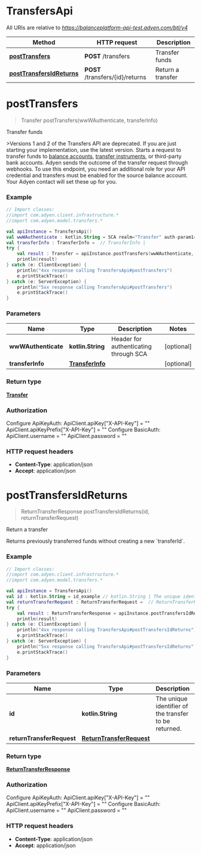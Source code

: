 # TransfersApi

All URIs are relative to *https://balanceplatform-api-test.adyen.com/btl/v4*

Method | HTTP request | Description
------------- | ------------- | -------------
[**postTransfers**](TransfersApi.md#postTransfers) | **POST** /transfers | Transfer funds
[**postTransfersIdReturns**](TransfersApi.md#postTransfersIdReturns) | **POST** /transfers/{id}/returns | Return a transfer


<a name="postTransfers"></a>
# **postTransfers**
> Transfer postTransfers(wwWAuthenticate, transferInfo)

Transfer funds

&gt;Versions 1 and 2 of the Transfers API are deprecated. If you are just starting your implementation, use the latest version.  Starts a request to transfer funds to [balance accounts](https://docs.adyen.com/api-explorer/#/balanceplatform/latest/post/balanceAccounts), [transfer instruments](https://docs.adyen.com/api-explorer/#/legalentity/latest/post/transferInstruments), or third-party bank accounts. Adyen sends the outcome of the transfer request through webhooks.  To use this endpoint, you need an additional role for your API credential and transfers must be enabled for the source balance account. Your Adyen contact will set these up for you.

### Example
```kotlin
// Import classes:
//import com.adyen.client.infrastructure.*
//import com.adyen.model.transfers.*

val apiInstance = TransfersApi()
val wwWAuthenticate : kotlin.String = SCA realm="Transfer" auth-param1="eyJjaGFsbGVuZ2UiOiJiVlV6ZW5wek0waFNl..." // kotlin.String | Header for authenticating through SCA
val transferInfo : TransferInfo =  // TransferInfo | 
try {
    val result : Transfer = apiInstance.postTransfers(wwWAuthenticate, transferInfo)
    println(result)
} catch (e: ClientException) {
    println("4xx response calling TransfersApi#postTransfers")
    e.printStackTrace()
} catch (e: ServerException) {
    println("5xx response calling TransfersApi#postTransfers")
    e.printStackTrace()
}
```

### Parameters

Name | Type | Description  | Notes
------------- | ------------- | ------------- | -------------
 **wwWAuthenticate** | **kotlin.String**| Header for authenticating through SCA | [optional]
 **transferInfo** | [**TransferInfo**](TransferInfo.md)|  | [optional]

### Return type

[**Transfer**](Transfer.md)

### Authorization


Configure ApiKeyAuth:
    ApiClient.apiKey["X-API-Key"] = ""
    ApiClient.apiKeyPrefix["X-API-Key"] = ""
Configure BasicAuth:
    ApiClient.username = ""
    ApiClient.password = ""

### HTTP request headers

 - **Content-Type**: application/json
 - **Accept**: application/json

<a name="postTransfersIdReturns"></a>
# **postTransfersIdReturns**
> ReturnTransferResponse postTransfersIdReturns(id, returnTransferRequest)

Return a transfer

Returns previously transferred funds without creating a new &#x60;transferId&#x60;.

### Example
```kotlin
// Import classes:
//import com.adyen.client.infrastructure.*
//import com.adyen.model.transfers.*

val apiInstance = TransfersApi()
val id : kotlin.String = id_example // kotlin.String | The unique identifier of the transfer to be returned.
val returnTransferRequest : ReturnTransferRequest =  // ReturnTransferRequest | 
try {
    val result : ReturnTransferResponse = apiInstance.postTransfersIdReturns(id, returnTransferRequest)
    println(result)
} catch (e: ClientException) {
    println("4xx response calling TransfersApi#postTransfersIdReturns")
    e.printStackTrace()
} catch (e: ServerException) {
    println("5xx response calling TransfersApi#postTransfersIdReturns")
    e.printStackTrace()
}
```

### Parameters

Name | Type | Description  | Notes
------------- | ------------- | ------------- | -------------
 **id** | **kotlin.String**| The unique identifier of the transfer to be returned. |
 **returnTransferRequest** | [**ReturnTransferRequest**](ReturnTransferRequest.md)|  | [optional]

### Return type

[**ReturnTransferResponse**](ReturnTransferResponse.md)

### Authorization


Configure ApiKeyAuth:
    ApiClient.apiKey["X-API-Key"] = ""
    ApiClient.apiKeyPrefix["X-API-Key"] = ""
Configure BasicAuth:
    ApiClient.username = ""
    ApiClient.password = ""

### HTTP request headers

 - **Content-Type**: application/json
 - **Accept**: application/json

